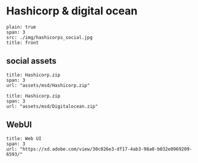 # Hashicorp & digital ocean 

```image
plain: true
span: 3
src: ./img/hashicorps_social.jpg
title: front
```
## social assets

```download
title: Hashicorp.zip
span: 3
url: "assets/msd/Hashicorp.zip"
```

```download
title: Hashicorp.zip
span: 3
url: "assets/msd/Digitalocean.zip"
```


## WebUI

```Open
title: Web UI
span: 3
url: "https://xd.adobe.com/view/30c026e3-df17-4ab3-98a0-b032e0969209-6593/"
```


